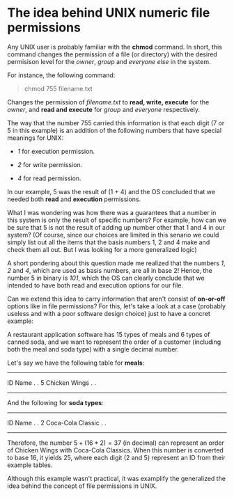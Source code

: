 # The idea behind UNIX numeric file permissions

Any UNIX user is probably familiar with the **chmod** command.
In short, this command changes the permission of a file (or directory) with the desired permisison level for the *owner*,
*group* and *everyone else* in the system.

For instance, the following command:

> chmod 755 filename.txt

Changes the permission of *filename.txt* to **read, write, execute** for
the *owner*, and **read and execute** for *group* and *everyone*
respectively.

The way that the number 755 carried this information is that each digit
(7 or 5 in this example) is an addition of the following numbers that
have special meanings for UNIX:

-   *1* for execution permission.

-   *2* for write permission.

-   *4* for read permission.

In our example, 5 was the result of (1 + 4) and the OS concluded that we
needed both **read** and **execution** permissions.

What I was wondering was how there was a guarantees that a number in
this system is only the result of specific numbers? For example, how can
we be sure that 5 is not the result of adding up number other that 1 and
4 in our system? (Of course, since our choices are limited in this
senario we could simply list out all the items that the basis numbers 1,
2 and 4 make and check them all out. But I was looking for a more
generalized logic)

A short pondering about this question made me realized that the numbers
*1*, *2* and *4*, which are used as basis numbers, are all in base 2!
Hence, the number 5 in binary is *101*, which the OS can clearly
conclude that we intended to have both read and execution options for
our file.

Can we extend this idea to carry information that aren't consist of
**on-or-off** options like in file permissions? For this, let's take a
look at a case (probably useless and with a poor software design choice)
just to have a concret example:

A restaurant application software has 15 types of meals and 6 types of
canned soda, and we want to represent the order of a customer (including
both the meal and soda type) with a single decimal number.

Let's say we have the following table for **meals**:

  ---- ---------------
  ID   Name
  .    .
  5    Chicken Wings
  .    .
  ---- ---------------

And the following for **soda types**:

  ---- -------------------
  ID   Name
  .    .
  2    Coca-Cola Classic
  .    .
  ---- -------------------

Therefore, the number $5 + (16*2) = 37$ (in decimal) can represent an
order of Chicken Wings with Coca-Cola Classics. When this number is
converted to base 16, it yields 25, where each digit (2 and 5) represent
an ID from their example tables.

Although this example wasn't practical, it was examplify the generalized
the idea behind the concept of file permissions in UNIX.
